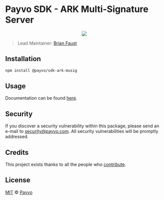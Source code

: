 # Payvo SDK - ARK Multi-Signature Server

<p align="center">
    <img src="https://raw.githubusercontent.com/PayvoHQ/sdk/master/packages/sdk-ark-musig/banner.png" />
</p>

> Lead Maintainer: [Brian Faust](https://github.com/faustbrian)

## Installation

```bash
npm install @payvo/sdk-ark-musig
```

## Usage

Documentation can be found [here](https://ark.dev/docs/payvo-sdk/coins/ark).

## Security

If you discover a security vulnerability within this package, please send an e-mail to security@payvo.com. All security vulnerabilities will be promptly addressed.

## Credits

This project exists thanks to all the people who [contribute](../../contributors).

## License

[MIT](LICENSE) © [Payvo](https://payvo.com)
